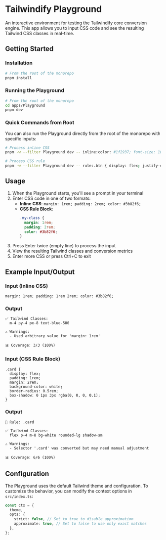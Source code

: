 # Tailwindify Playground

An interactive environment for testing the Tailwindify core conversion engine. This app allows you to input CSS code and see the resulting Tailwind CSS classes in real-time.

## Getting Started

### Installation

```bash
# From the root of the monorepo
pnpm install
```

### Running the Playground

```bash
# From the root of the monorepo
cd apps/Playground
pnpm dev
```

### Quick Commands from Root

You can also run the Playground directly from the root of the monorepo with specific inputs:

```bash
# Process inline CSS
pnpm -w --filter Playground dev -- inline:color: #1f2937; font-size: 18px; line-height: 1.4; margin: 10px 20px;

# Process CSS rule
pnpm -w --filter Playground dev -- rule:.btn { display: flex; justify-content: center; gap: 12px; }
```

## Usage

1. When the Playground starts, you'll see a prompt in your terminal
2. Enter CSS code in one of two formats:
   - **Inline CSS**: `margin: 1rem; padding: 2rem; color: #3b82f6;`
   - **CSS Rule Block**:
     ```css
     .my-class {
       margin: 1rem;
       padding: 2rem;
       color: #3b82f6;
     }
     ```
3. Press Enter twice (empty line) to process the input
4. View the resulting Tailwind classes and conversion metrics
5. Enter more CSS or press Ctrl+C to exit

## Example Input/Output

### Input (Inline CSS)

```
margin: 1rem; padding: 1rem 2rem; color: #3b82f6;
```

### Output

```
✅ Tailwind Classes:
  m-4 py-4 px-8 text-blue-500

⚠️ Warnings:
  - Used arbitrary value for 'margin: 1rem'

📊 Coverage: 3/3 (100%)
```

### Input (CSS Rule Block)

```
.card {
  display: flex;
  padding: 1rem;
  margin: 2rem;
  background-color: white;
  border-radius: 0.5rem;
  box-shadow: 0 1px 3px rgba(0, 0, 0, 0.1);
}
```

### Output

```
🔸 Rule: .card

✅ Tailwind Classes:
  flex p-4 m-8 bg-white rounded-lg shadow-sm

⚠️ Warnings:
  - Selector '.card' was converted but may need manual adjustment

📊 Coverage: 6/6 (100%)
```

## Configuration

The Playground uses the default Tailwind theme and configuration. To customize the behavior, you can modify the context options in `src/index.ts`:

```typescript
const ctx = {
  theme,
  opts: {
    strict: false, // Set to true to disable approximation
    approximate: true, // Set to false to use only exact matches
  },
};
```
